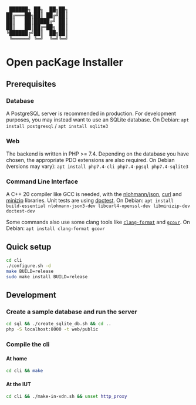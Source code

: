 <pre>
 ██████╗ ██╗  ██╗██╗
██╔═══██╗██║ ██╔╝██║
██║   ██║█████╔╝ ██║
██║   ██║██╔═██╗ ██║
╚██████╔╝██║  ██╗██║
 ╚═════╝ ╚═╝  ╚═╝╚═╝
</pre>
Open pacKage Installer
======================

Prerequisites
-------------

### Database
A PostgreSQL server is recommended in production. For development purposes, you may instead want to use an SQLite database.
On Debian: `apt install postgresql` / `apt install sqlite3`

### Web
The backend is written in PHP >= 7.4.
Depending on the database you have chosen, the appropriate PDO extensions are also required.
On Debian (versions may vary): `apt install php7.4-cli php7.4-pgsql php7.4-sqlite3`

### Command Line Interface
A C++ 20 compiler like GCC is needed, with the [nlohmann/json](https://github.com/nlohmann/json), [curl](https://github.com/curl/curl) and [minizip](https://github.com/madler/zlib/tree/master/contrib/minizip) libraries. Unit tests are using [doctest](https://github.com/doctest/doctest).
On Debian: `apt install build-essential nlohmann-json3-dev libcurl4-openssl-dev libminizip-dev doctest-dev`

Some commands also use some clang tools like [`clang-format`](https://clang.llvm.org/docs/ClangFormat.html) and [`gcovr`](https://github.com/gcovr/gcovr).
On Debian: `apt install clang-format gcovr`

Quick setup
-----------

```bash
cd cli
./configure.sh -d
make BUILD=release
sudo make install BUILD=release
```

Development
-----------

### Create a sample database and run the server
```bash
cd sql && ./create_sqlite_db.sh && cd ..
php -S localhost:8000 -t web/public
```

### Compile the cli
#### At home
```bash
cd cli && make
```
#### At the IUT
```bash
cd cli && ./make-in-vdn.sh && unset http_proxy
```
